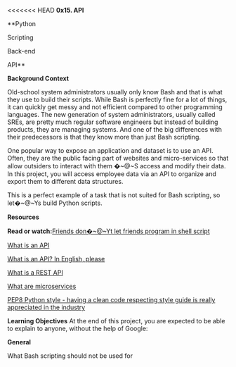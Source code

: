 <<<<<<< HEAD
**0x15. API**

**Python

Scripting

Back-end

API**

**Background Context**

Old-school system administrators usually only know Bash and that is what they use to build their scripts. While Bash is perfectly fine for a lot of things, it can quickly get messy and not efficient compared to other programming languages. The new generation of system administrators, usually called SREs, are pretty much regular software engineers but instead of building products, they are managing systems. And one of the big differences with their predecessors is that they know more than just Bash scripting.

One popular way to expose an application and dataset is to use an API. Often, they are the public facing part of websites and micro-services so that allow outsiders to interact with them �~@~S access and modify their data. In this project, you will access employee data via an API to organize and export them to different data structures.

This is a perfect example of a task that is not suited for Bash scripting, so let�~@~Ys build Python scripts.

**Resources**

**Read or watch:**[Friends don�~@~Yt let friends program in shell script](https://intranet.alxswe.com/rltoken/KMFzqRAqedMf7AHHBD_43g)

[What is an API](https://intranet.alxswe.com/rltoken/zeBO6_RNTlwaotyRRNAzoQ)

[What is an API? In English, please](https://intranet.alxswe.com/rltoken/bf09Qp6QY44CANLzxxRbPA)

[What is a REST API](https://intranet.alxswe.com/rltoken/fA164QWEnZxaSngBD3EPRQ)

[What are microservices](https://intranet.alxswe.com/rltoken/n4h77IbBuDxTE3bhes_AyQ)

[PEP8 Python style - having a clean code respecting style guide is really appreciated in the industry](https://intranet.alxswe.com/rltoken/b7V1ROY6kSRxDDKnsJoqxg)

**Learning Objectives**
At the end of this project, you are expected to be able to explain to anyone, without the help of Google:

**General**

What Bash scripting should not be used for

